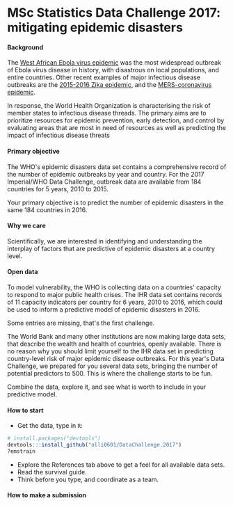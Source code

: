 # MSc Statistics Data Challenge 2017: mitigating epidemic disasters 	

#### Background
The [West African Ebola virus epidemic](http://apps.who.int/ebola/our-work/achievements) was the most widespread outbreak of Ebola virus disease in history, with disastrous on local populations, and entire countries. Other recent examples of major infectious disease outbreaks are the [2015-2016 Zika epidemic](http://www.who.int/emergencies/zika-virus/en/), and the [MERS-coronavirus epidemic](http://www.who.int/emergencies/mers-cov/en/).

In response, the World Health Organization is characterising the risk of member states to infectious disease threads. The primary aims are to prioritize resources for epidemic prevention, early detection, and control by evaluating areas that are most in need of resources as well as predicting the impact of infectious disease threats  

#### Primary objective
The WHO's epidemic disasters data set contains a comprehensive record of the number of epidemic outbreaks by year and country. For the 2017 Imperial/WHO Data Challenge, outbreak data are available from 184 countries for 5 years, 2010 to 2015.

Your primary objective is to predict the number of epidemic disasters in the same 184 countries in 2016.  

#### Why we care
Scientifically, we are interested in identifying and understanding the interplay of factors that are predictive of epidemic disasters at a country level. 

#### Open data
To model vulnerability, the WHO is collecting data on a countries' capacity to respond to major public health crises. The IHR data set contains records of 11 capacity indicators per country for 6 years, 2010 to 2016, which could be used to inform a predictive model of epidemic disasters in 2016.     

Some entries are missing, that's the first challenge. 

The World Bank and many other institutions are now making large data sets, that describe the wealth and health of countries, openly available. There is no reason why you should limit yourself to the IHR data set in predicting country-level risk of major epidemic disease outbreaks. For this year's Data Challenge, we prepared for you several data sets, bringing the number of potential predictors to 500. This is where the challenge starts to be fun.  

Combine the data, explore it, and see what is worth to include in your predictive model. 

#### How to start
* Get the data, type in `R`:
```r
# install.packages("devtools")
devtools:::install_github("olli0601/DataChallenge.2017")
?emstrain
```    
* Explore the References tab above to get a feel for all available data sets.
* Read the survival guide.
* Think before you type, and coordinate as a team.

#### How to make a submission
